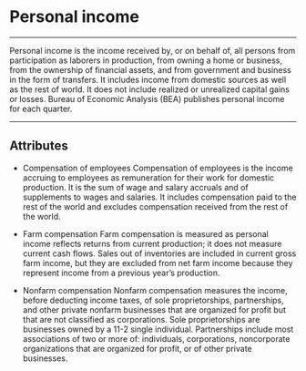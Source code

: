 <!--
 * @Author: your name
 * @Date: 2020-11-05 15:41:00
 * @LastEditTime: 2020-11-05 15:41:54
 * @LastEditors: Please set LastEditors
 * @Description: In User Settings Edit
 * @FilePath: \github_test\README_PI.md
-->
# Personal income
***
Personal income is the income received by, or on behalf of, all persons from participation as laborers in production, from owning a home or business, from the ownership of financial assets, and from government and business in the form of transfers. It includes income from domestic sources as well as the rest of world. It does not include realized or unrealized capital gains or losses. Bureau of Economic Analysis (BEA) publishes personal income for each quarter. 
***
## Attributes

- Compensation of employees
Compensation of employees is the income accruing to employees as remuneration for their work for domestic production. It is the sum of wage and salary accruals and of supplements to wages and salaries. It includes compensation paid to the rest of the world and excludes compensation received from the rest of the world.

- Farm compensation
Farm compensation is measured as personal income reflects returns from current production; it does not measure current cash flows. Sales out of inventories are included in current gross farm income, but they are excluded from net farm income because they represent income from a previous year’s production. 

- Nonfarm compensation
Nonfarm compensation measures the income, before deducting income taxes, of sole proprietorships, partnerships, and other private nonfarm businesses that are organized for profit but that are not classified as corporations. Sole proprietorships are businesses owned by a 11-2 single individual. Partnerships include most associations of two or more of: individuals, corporations, noncorporate organizations that are organized for profit, or of other private businesses.
